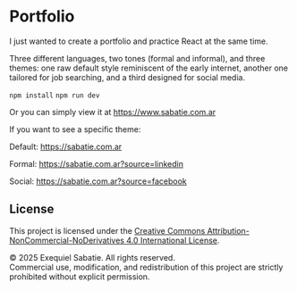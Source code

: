 # Portfolio

I just wanted to create a portfolio and practice React at the same time.

Three different languages, two tones (formal and informal), and three themes: one raw default style reminiscent of the early internet, another one tailored for job searching, and a third designed for social media.

`npm install`
`npm run dev`

Or you can simply view it at https://www.sabatie.com.ar

If you want to see a specific theme:

Default: https://sabatie.com.ar

Formal: https://sabatie.com.ar?source=linkedin

Social: https://sabatie.com.ar?source=facebook

## License

This project is licensed under the [Creative Commons Attribution-NonCommercial-NoDerivatives 4.0 International License](https://creativecommons.org/licenses/by-nc-nd/4.0/).

© 2025 Exequiel Sabatie. All rights reserved.  
Commercial use, modification, and redistribution of this project are strictly prohibited without explicit permission.
